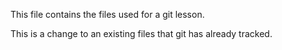 This file contains the files used for a git lesson.

This is a change to an existing files that git has already tracked.
